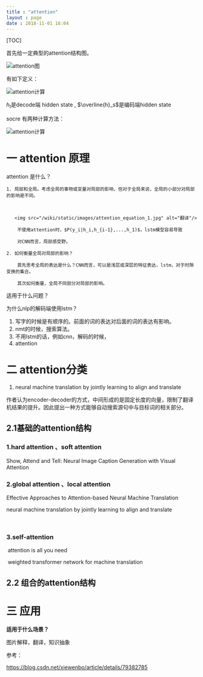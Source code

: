 ```yaml
---
title : "attention"
layout : page
date : 2018-11-01 16:04
---
```


[TOC]

首先给一定典型的attention结构图。

<img src="/wiki/static/images/attention.png" alt="attention图" />

有如下定义：

<img src="/wiki/static/images/attention_equation_0.jpg" alt="attention计算" />

$h_t$是decode端 hidden state , $\overline{h}_s$是编码端hidden state

socre 有两种计算方法：

<img src="/wiki/static/images/attention_equation_1.jpg" alt="attention计算" />



# 一  attention 原理

attention 是什么？

    1. 局部和全局。考虑全局的事物或变量对局部的影响，但对于全局来说，全局的小部分对局部的影响是不同。

       

       <img src="/wiki/static/images/attention_equation_1.jpg" alt="翻译"/>

        不使用attention时，$P(y_i|h_i,h_{i-1},...,h_1)$，lstm模型容易导致

        对CNN而言，局部感受野。

    2. 如何衡量全局对局部的影响？

        首先思考全局的表达是什么？CNN而言，可以是浅层或深层的特征表达，lstm，对于时隙变换的集合。

        其次如何衡量，全局不同部分对局部的影响。



适用于什么问题？



为什么nlp的解码端使用lstm？

1. 写字的时候是有顺序的。前面的词的表达对后面的词的表达有影响。
2. nmt的时候，搜索算法。
3. 不用lstm的话，例如cnn，解码的时候，
4. attention

# 二 attention分类



1. neural machine translation by jointly learning to align and translate

  作者认为encoder-decoder的方式，中间形成的是固定长度的向量，限制了翻译机结果的提升。因此提出一种方式能够自动搜索源句中与目标词的相关部分。



## 2.1基础的attention结构

### 1.hard attention 、soft attention

   Show, Attend and Tell: Neural Image Caption Generation with Visual Attention

### 2.global attention 、local attention

   Effective Approaches to Attention-based Neural Machine Translation

   neural machine translation by jointly learning to align and translate

​     

### 3.self-attention

​    attention is all you need

​    weighted transformer network for machine translation





## 2.2 组合的attention结构





# 三 应用

**适用于什么场景？**

图片解释，翻译，知识抽象



参考：

https://blog.csdn.net/xiewenbo/article/details/79382785

